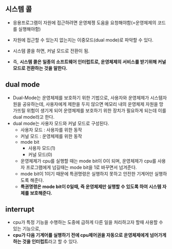 ## 시스템 콜
- 응용프로그램이 자원에 접근하려면 운영체젱 도움을 요청해야함(=운영체제의 코드를 실행해야함)
- 자원에 접근할 수 있는지 없는지는 이중모드(dual mode)로 파악할 수 있다.
- 시스템 콜을 하면, 커널 모드로 전환이 됨.

- 즉, **시스템 콜은 일종의 소프트웨어 인터럽트로, 운영체제의 서비스를 받기위해 커널모드로 전환하는 것을 말한다.**

## dual mode
- Dual-Mode는 운영체제를 보호하기 위한 기법으로, 사용자와 운영체제가 시스템자원을 공유하는데, 사용자에게 제한을 두지 않으면 메모리 내의 운영체제 자원을 망가뜨릴 위험이 생기게 되어 운영체제를 보호하기 위한 장치가 필요하게 되는데 이를 dual mode라고 한다.
- dual mode는 사용자 모드와 커널 모드로 구성된다.
  - 사용자 모드 : 사용자를 위한 동작
  - 커널 모드 : 운영체제를 위한 동작
  - mode bit 
    - 사용자 모드(1)
    - 커널 모드(0)
  - 운영체제가 cpu를 실행할 때는 mode bit이 0이 되며, 운영체제가 cpu를 사용자 프로그램에게 넘길때는 mode bit을 1로 바꾸면서 넘겨준다.
  - mode bit이 1이기 때문에 특권명령은 실행하지 못하고 안전한 기계어만 실행하도록 해준다.
  - **특권명령은 mode bit이 0일때, 즉 운영체제만 실행할 수 있도록 하여 시스템 자체를 보호해준다.**

## interrupt
- cpu가 특정 기능을 수행하는 도중에 급하게 다른 일을 처리하고자 할때 사용할 수 있는 기능으로, 
- **cpu가 다음 기계어를 실행하기 전에 cpu제어권을 자동으로 운영체제에게 넘어가게 하는 것을 인터럽트**라고 할 수 있다.